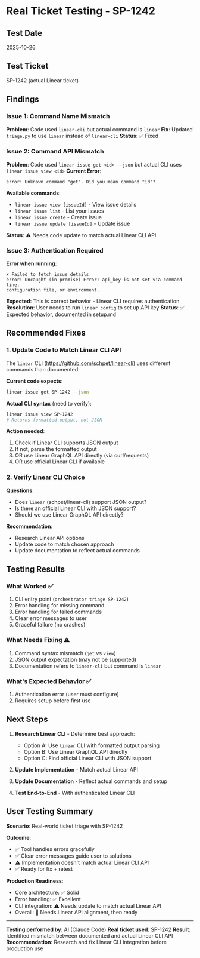 # Real Ticket Testing - SP-1242

## Test Date
2025-10-26

## Test Ticket
SP-1242 (actual Linear ticket)

## Findings

### Issue 1: Command Name Mismatch
**Problem**: Code used `linear-cli` but actual command is `linear`
**Fix**: Updated `triage.py` to use `linear` instead of `linear-cli`
**Status**: ✅ Fixed

### Issue 2: Command API Mismatch
**Problem**: Code used `linear issue get <id> --json` but actual CLI uses `linear issue view <id>`
**Current Error**:
```
error: Unknown command "get". Did you mean command "id"?
```

**Available commands**:
- `linear issue view [issueId]` - View issue details
- `linear issue list` - List your issues
- `linear issue create` - Create issue
- `linear issue update [issueId]` - Update issue

**Status**: ⚠️ Needs code update to match actual Linear CLI API

### Issue 3: Authentication Required
**Error when running**:
```
✗ Failed to fetch issue details
error: Uncaught (in promise) Error: api_key is not set via command line,
configuration file, or environment.
```

**Expected**: This is correct behavior - Linear CLI requires authentication
**Resolution**: User needs to run `linear config` to set up API key
**Status**: ✅ Expected behavior, documented in setup.md

## Recommended Fixes

### 1. Update Code to Match Linear CLI API

The `linear` CLI (https://github.com/schpet/linear-cli) uses different commands than documented:

**Current code expects**:
```bash
linear issue get SP-1242 --json
```

**Actual CLI syntax** (need to verify):
```bash
linear issue view SP-1242
# Returns formatted output, not JSON
```

**Action needed**:
1. Check if Linear CLI supports JSON output
2. If not, parse the formatted output
3. OR use Linear GraphQL API directly (via curl/requests)
4. OR use official Linear CLI if available

### 2. Verify Linear CLI Choice

**Questions**:
- Does `linear` (schpet/linear-cli) support JSON output?
- Is there an official Linear CLI with JSON support?
- Should we use Linear GraphQL API directly?

**Recommendation**:
- Research Linear API options
- Update code to match chosen approach
- Update documentation to reflect actual commands

## Testing Results

### What Worked ✅
1. CLI entry point (`orchestrator triage SP-1242`)
2. Error handling for missing command
3. Error handling for failed commands
4. Clear error messages to user
5. Graceful failure (no crashes)

### What Needs Fixing ⚠️
1. Command syntax mismatch (`get` vs `view`)
2. JSON output expectation (may not be supported)
3. Documentation refers to `linear-cli` but command is `linear`

### What's Expected Behavior ✅
1. Authentication error (user must configure)
2. Requires setup before first use

## Next Steps

1. **Research Linear CLI** - Determine best approach:
   - Option A: Use `linear` CLI with formatted output parsing
   - Option B: Use Linear GraphQL API directly
   - Option C: Find official Linear CLI with JSON support

2. **Update Implementation** - Match actual Linear API

3. **Update Documentation** - Reflect actual commands and setup

4. **Test End-to-End** - With authenticated Linear CLI

## User Testing Summary

**Scenario**: Real-world ticket triage with SP-1242

**Outcome**:
- ✅ Tool handles errors gracefully
- ✅ Clear error messages guide user to solutions
- ⚠️ Implementation doesn't match actual Linear CLI API
- ✅ Ready for fix + retest

**Production Readiness**:
- Core architecture: ✅ Solid
- Error handling: ✅ Excellent
- CLI integration: ⚠️ Needs update to match actual Linear API
- Overall: 🔧 Needs Linear API alignment, then ready

---

**Testing performed by**: AI (Claude Code)
**Real ticket used**: SP-1242
**Result**: Identified mismatch between documented and actual Linear CLI API
**Recommendation**: Research and fix Linear CLI integration before production use
